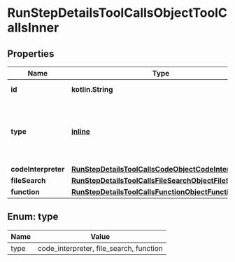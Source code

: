 
# RunStepDetailsToolCallsObjectToolCallsInner

## Properties
| Name | Type | Description | Notes |
| ------------ | ------------- | ------------- | ------------- |
| **id** | **kotlin.String** | The ID of the tool call object. |  |
| **type** | [**inline**](#Type) | The type of tool call. This is always going to be &#x60;code_interpreter&#x60; for this type of tool call. |  |
| **codeInterpreter** | [**RunStepDetailsToolCallsCodeObjectCodeInterpreter**](RunStepDetailsToolCallsCodeObjectCodeInterpreter.md) |  |  |
| **fileSearch** | [**RunStepDetailsToolCallsFileSearchObjectFileSearch**](RunStepDetailsToolCallsFileSearchObjectFileSearch.md) |  |  |
| **function** | [**RunStepDetailsToolCallsFunctionObjectFunction**](RunStepDetailsToolCallsFunctionObjectFunction.md) |  |  |


<a id="Type"></a>
## Enum: type
| Name | Value |
| ---- | ----- |
| type | code_interpreter, file_search, function |



